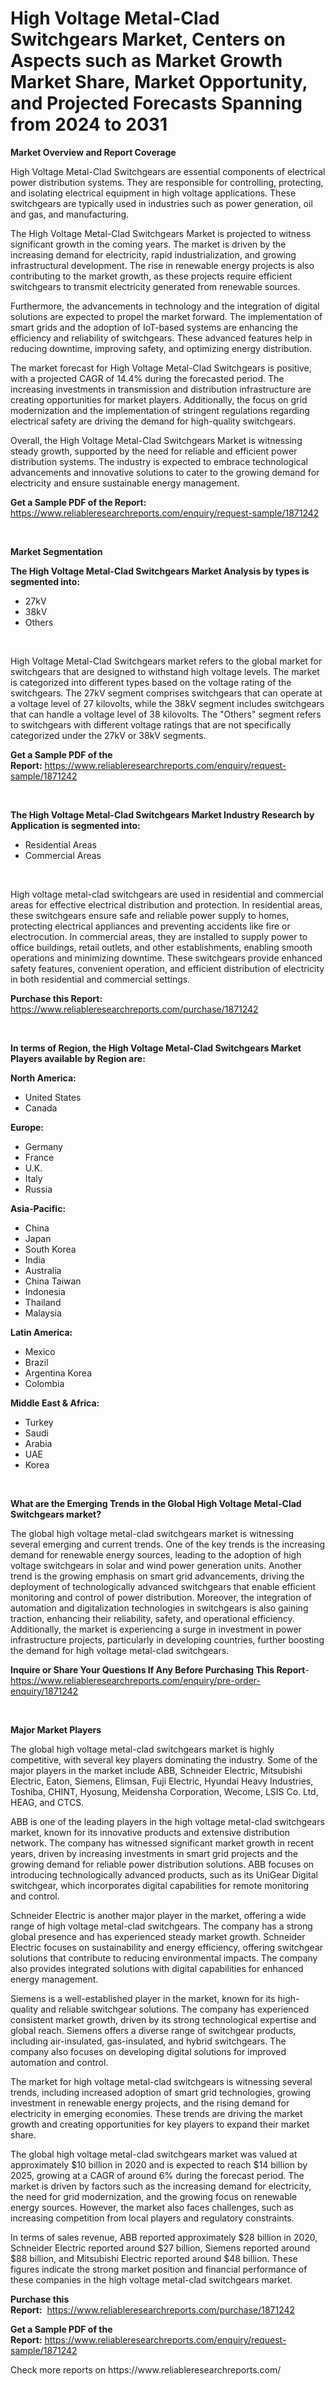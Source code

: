 <p><h1>High Voltage Metal-Clad Switchgears Market, Centers on Aspects such as Market Growth Market Share, Market Opportunity, and Projected Forecasts Spanning from 2024 to 2031</h1></p><p><strong>Market Overview and Report Coverage</strong></p>
<p><p>High Voltage Metal-Clad Switchgears are essential components of electrical power distribution systems. They are responsible for controlling, protecting, and isolating electrical equipment in high voltage applications. These switchgears are typically used in industries such as power generation, oil and gas, and manufacturing.</p><p>The High Voltage Metal-Clad Switchgears Market is projected to witness significant growth in the coming years. The market is driven by the increasing demand for electricity, rapid industrialization, and growing infrastructural development. The rise in renewable energy projects is also contributing to the market growth, as these projects require efficient switchgears to transmit electricity generated from renewable sources.</p><p>Furthermore, the advancements in technology and the integration of digital solutions are expected to propel the market forward. The implementation of smart grids and the adoption of IoT-based systems are enhancing the efficiency and reliability of switchgears. These advanced features help in reducing downtime, improving safety, and optimizing energy distribution.</p><p>The market forecast for High Voltage Metal-Clad Switchgears is positive, with a projected CAGR of 14.4% during the forecasted period. The increasing investments in transmission and distribution infrastructure are creating opportunities for market players. Additionally, the focus on grid modernization and the implementation of stringent regulations regarding electrical safety are driving the demand for high-quality switchgears.</p><p>Overall, the High Voltage Metal-Clad Switchgears Market is witnessing steady growth, supported by the need for reliable and efficient power distribution systems. The industry is expected to embrace technological advancements and innovative solutions to cater to the growing demand for electricity and ensure sustainable energy management.</p></p>
<p><strong>Get a Sample PDF of the Report:</strong> <a href="https://www.reliableresearchreports.com/enquiry/request-sample/1871242">https://www.reliableresearchreports.com/enquiry/request-sample/1871242</a></p>
<p>&nbsp;</p>
<p><strong>Market Segmentation</strong></p>
<p><strong>The High Voltage Metal-Clad Switchgears Market Analysis by types is segmented into:</strong></p>
<p><ul><li>27kV</li><li>38kV</li><li>Others</li></ul></p>
<p>&nbsp;</p>
<p><p>High Voltage Metal-Clad Switchgears market refers to the global market for switchgears that are designed to withstand high voltage levels. The market is categorized into different types based on the voltage rating of the switchgears. The 27kV segment comprises switchgears that can operate at a voltage level of 27 kilovolts, while the 38kV segment includes switchgears that can handle a voltage level of 38 kilovolts. The "Others" segment refers to switchgears with different voltage ratings that are not specifically categorized under the 27kV or 38kV segments.</p></p>
<p><strong>Get a Sample PDF of the Report:</strong>&nbsp;<a href="https://www.reliableresearchreports.com/enquiry/request-sample/1871242">https://www.reliableresearchreports.com/enquiry/request-sample/1871242</a></p>
<p>&nbsp;</p>
<p><strong>The High Voltage Metal-Clad Switchgears Market Industry Research by Application is segmented into:</strong></p>
<p><ul><li>Residential Areas</li><li>Commercial Areas</li></ul></p>
<p>&nbsp;</p>
<p><p>High voltage metal-clad switchgears are used in residential and commercial areas for effective electrical distribution and protection. In residential areas, these switchgears ensure safe and reliable power supply to homes, protecting electrical appliances and preventing accidents like fire or electrocution. In commercial areas, they are installed to supply power to office buildings, retail outlets, and other establishments, enabling smooth operations and minimizing downtime. These switchgears provide enhanced safety features, convenient operation, and efficient distribution of electricity in both residential and commercial settings.</p></p>
<p><strong>Purchase this Report:</strong>&nbsp; <a href="https://www.reliableresearchreports.com/purchase/1871242">https://www.reliableresearchreports.com/purchase/1871242</a></p>
<p>&nbsp;</p>
<p><strong>In terms of Region, the High Voltage Metal-Clad Switchgears Market Players available by Region are:</strong></p>
<p>
    <p> <strong> North America: </strong>
        <ul>
            <li>United States</li>
            <li>Canada</li>
        </ul>
        </p> 
    <p> <strong> Europe: </strong>
        <ul>
            <li>Germany</li>
            <li>France</li>
            <li>U.K.</li>
            <li>Italy</li>
            <li>Russia</li>
        </ul>
        </p> 
    <p> <strong> Asia-Pacific: </strong>
        <ul>
            <li>China</li>
            <li>Japan</li>
            <li>South Korea</li>
            <li>India</li>
            <li>Australia</li>
            <li>China Taiwan</li>
            <li>Indonesia</li>
            <li>Thailand</li>
            <li>Malaysia</li>
        </ul>
        </p> 
    <p> <strong> Latin America: </strong>
        <ul>
            <li>Mexico</li>
            <li>Brazil</li>
            <li>Argentina Korea</li>
            <li>Colombia</li>
        </ul>
        </p> 
    <p> <strong> Middle East & Africa: </strong>
        <ul>
            <li>Turkey</li>
            <li>Saudi</li>
            <li>Arabia</li>
            <li>UAE</li>
            <li>Korea</li>
        </ul>
    </p>
    </p>
<p>&nbsp;</p>
<p><strong>What are the Emerging Trends in the Global High Voltage Metal-Clad Switchgears market?</strong></p>
<p><p>The global high voltage metal-clad switchgears market is witnessing several emerging and current trends. One of the key trends is the increasing demand for renewable energy sources, leading to the adoption of high voltage switchgears in solar and wind power generation units. Another trend is the growing emphasis on smart grid advancements, driving the deployment of technologically advanced switchgears that enable efficient monitoring and control of power distribution. Moreover, the integration of automation and digitalization technologies in switchgears is also gaining traction, enhancing their reliability, safety, and operational efficiency. Additionally, the market is experiencing a surge in investment in power infrastructure projects, particularly in developing countries, further boosting the demand for high voltage metal-clad switchgears.</p></p>
<p><strong>Inquire or Share Your Questions If Any Before Purchasing This Report</strong>- <a href="https://www.reliableresearchreports.com/enquiry/pre-order-enquiry/1871242">https://www.reliableresearchreports.com/enquiry/pre-order-enquiry/1871242</a></p>
<p>&nbsp;</p>
<p><strong>Major Market Players</strong></p>
<p><p>The global high voltage metal-clad switchgears market is highly competitive, with several key players dominating the industry. Some of the major players in the market include ABB, Schneider Electric, Mitsubishi Electric, Eaton, Siemens, Elimsan, Fuji Electric, Hyundai Heavy Industries, Toshiba, CHINT, Hyosung, Meidensha Corporation, Wecome, LSIS Co. Ltd, HEAG, and CTCS.</p><p>ABB is one of the leading players in the high voltage metal-clad switchgears market, known for its innovative products and extensive distribution network. The company has witnessed significant market growth in recent years, driven by increasing investments in smart grid projects and the growing demand for reliable power distribution solutions. ABB focuses on introducing technologically advanced products, such as its UniGear Digital switchgear, which incorporates digital capabilities for remote monitoring and control.</p><p>Schneider Electric is another major player in the market, offering a wide range of high voltage metal-clad switchgears. The company has a strong global presence and has experienced steady market growth. Schneider Electric focuses on sustainability and energy efficiency, offering switchgear solutions that contribute to reducing environmental impacts. The company also provides integrated solutions with digital capabilities for enhanced energy management.</p><p>Siemens is a well-established player in the market, known for its high-quality and reliable switchgear solutions. The company has experienced consistent market growth, driven by its strong technological expertise and global reach. Siemens offers a diverse range of switchgear products, including air-insulated, gas-insulated, and hybrid switchgears. The company also focuses on developing digital solutions for improved automation and control.</p><p>The market for high voltage metal-clad switchgears is witnessing several trends, including increased adoption of smart grid technologies, growing investment in renewable energy projects, and the rising demand for electricity in emerging economies. These trends are driving the market growth and creating opportunities for key players to expand their market share.</p><p>The global high voltage metal-clad switchgears market was valued at approximately $10 billion in 2020 and is expected to reach $14 billion by 2025, growing at a CAGR of around 6% during the forecast period. The market is driven by factors such as the increasing demand for electricity, the need for grid modernization, and the growing focus on renewable energy sources. However, the market also faces challenges, such as increasing competition from local players and regulatory constraints.</p><p>In terms of sales revenue, ABB reported approximately $28 billion in 2020, Schneider Electric reported around $27 billion, Siemens reported around $88 billion, and Mitsubishi Electric reported around $48 billion. These figures indicate the strong market position and financial performance of these companies in the high voltage metal-clad switchgears market.</p></p>
<p><strong>Purchase this Report:</strong>&nbsp;&nbsp;<a href="https://www.reliableresearchreports.com/purchase/1871242">https://www.reliableresearchreports.com/purchase/1871242</a></p>
<p></p>
<p><strong>Get a Sample PDF of the Report:</strong>&nbsp;<a href="https://www.reliableresearchreports.com/enquiry/request-sample/1871242">https://www.reliableresearchreports.com/enquiry/request-sample/1871242</a></p>
<p>Check more reports on https://www.reliableresearchreports.com/</p>